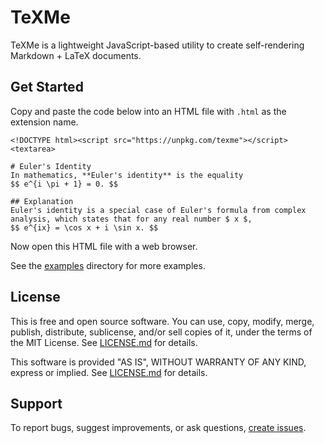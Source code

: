 TeXMe
=====
TeXMe is a lightweight JavaScript-based utility to create self-rendering
Markdown + LaTeX documents.


Get Started
-----------
Copy and paste the code below into an HTML file with `.html` as the
extension name.

    <!DOCTYPE html><script src="https://unpkg.com/texme"></script><textarea>

    # Euler's Identity
    In mathematics, **Euler's identity** is the equality
    $$ e^{i \pi + 1} = 0. $$

    ## Explanation
    Euler's identity is a special case of Euler's formula from complex
    analysis, which states that for any real number $ x $,
    $$ e^{ix} = \cos x + i \sin x. $$

Now open this HTML file with a web browser.

See the [examples](examples) directory for more examples.


License
-------
This is free and open source software. You can use, copy, modify,
merge, publish, distribute, sublicense, and/or sell copies of it,
under the terms of the MIT License. See [LICENSE.md][L] for details.

This software is provided "AS IS", WITHOUT WARRANTY OF ANY KIND,
express or implied. See [LICENSE.md][L] for details.

[L]: LICENSE.md


Support
-------
To report bugs, suggest improvements, or ask questions,
[create issues][ISSUES].

[ISSUES]: https://github.com/susam/texme/issues
